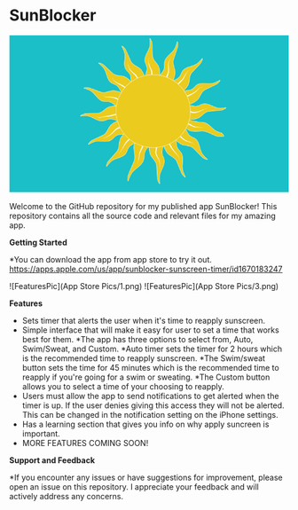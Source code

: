 # SunBlocker
![LogoImage](Icons/Logo.png)

Welcome to the GitHub repository for my published app SunBlocker! This repository contains all the source code and relevant files for my amazing app.

**Getting Started**

*You can download the app from app store to try it out. 
https://apps.apple.com/us/app/sunblocker-sunscreen-timer/id1670183247

![FeaturesPic](App Store Pics/1.png)
![FeaturesPic](App Store Pics/3.png)

**Features**

* Sets timer that alerts the user when it's time to reapply sunscreen.
* Simple interface that will make it easy for user to set a time that works best for them. 
    *The app has three options to select from, Auto, Swim/Sweat, and Custom. 
    *Auto timer sets the timer for 2 hours which is the recommended time to reapply sunscreen. 
    *The Swim/sweat button sets the time for 45 minutes which is the recommended time to reapply if you're going for a swim or sweating. 
    *The Custom button allows you to select a time of your choosing to reapply.  
* Users must allow the app to send notifications to get alerted when the timer is up. If the user denies giving this access they will not be alerted. This can be changed in the notification setting on the iPhone settings.
* Has a learning section that gives you info on why apply suncreen is important. 
* MORE FEATURES COMING SOON!

**Support and Feedback**

*If you encounter any issues or have suggestions for improvement, please open an issue on this repository. I appreciate your feedback and will actively address any concerns.
